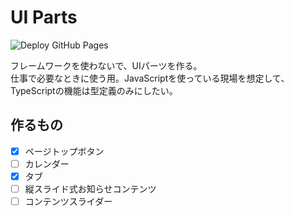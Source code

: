 # UI Parts
![Deploy GitHub Pages](https://github.com/windchime-yk/ui-parts/workflows/Deploy%20GitHub%20Pages/badge.svg)

フレームワークを使わないで、UIパーツを作る。  
仕事で必要なときに使う用。JavaScriptを使っている現場を想定して、TypeScriptの機能は型定義のみにしたい。

## 作るもの
- [x] ページトップボタン
- [ ] カレンダー
- [x] タブ
- [ ] 縦スライド式お知らせコンテンツ
- [ ] コンテンツスライダー
